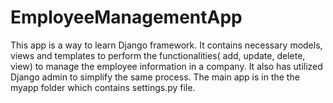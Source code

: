 # EmployeeManagementApp


This app is a way to learn Django framework. It contains necessary models, views and templates to perform the functionalities( add, update, delete, view) to manage the employee information in a company. It also has utilized Django admin to simplify the same process. The main app is in the the myapp folder which contains settings.py file. 
